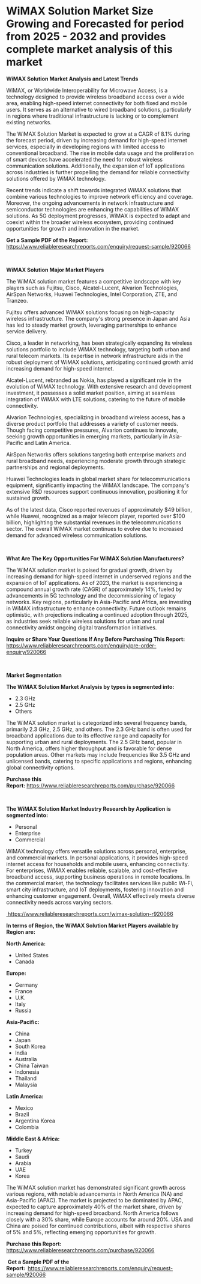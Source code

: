<p><h1>WiMAX Solution Market Size Growing and Forecasted for period from 2025 - 2032 and provides complete market analysis of this market</h1></p><p><strong>WiMAX Solution Market Analysis and Latest Trends</strong></p>
<p><p>WiMAX, or Worldwide Interoperability for Microwave Access, is a technology designed to provide wireless broadband access over a wide area, enabling high-speed internet connectivity for both fixed and mobile users. It serves as an alternative to wired broadband solutions, particularly in regions where traditional infrastructure is lacking or to complement existing networks.</p><p>The WiMAX Solution Market is expected to grow at a CAGR of 8.1% during the forecast period, driven by increasing demand for high-speed internet services, especially in developing regions with limited access to conventional broadband. The rise in mobile data usage and the proliferation of smart devices have accelerated the need for robust wireless communication solutions. Additionally, the expansion of IoT applications across industries is further propelling the demand for reliable connectivity solutions offered by WiMAX technology.</p><p>Recent trends indicate a shift towards integrated WiMAX solutions that combine various technologies to improve network efficiency and coverage. Moreover, the ongoing advancements in network infrastructure and semiconductor technologies are enhancing the capabilities of WiMAX solutions. As 5G deployment progresses, WiMAX is expected to adapt and coexist within the broader wireless ecosystem, providing continued opportunities for growth and innovation in the market.</p></p>
<p><strong>Get a Sample PDF of the Report:&nbsp;</strong> <a href="https://www.reliableresearchreports.com/enquiry/request-sample/920066?utm_campaign=3097&utm_medium=2&utm_source=Github&utm_content=ia&utm_term=17042025&utm_id=wimax-solution">https://www.reliableresearchreports.com/enquiry/request-sample/920066</a></p>
<p>&nbsp;</p>
<p><strong>WiMAX Solution Major Market Players</strong></p>
<p><p>The WiMAX solution market features a competitive landscape with key players such as Fujitsu, Cisco, Alcatel-Lucent, Alvarion Technologies, AirSpan Networks, Huawei Technologies, Intel Corporation, ZTE, and Tranzeo. </p><p>Fujitsu offers advanced WiMAX solutions focusing on high-capacity wireless infrastructure. The company's strong presence in Japan and Asia has led to steady market growth, leveraging partnerships to enhance service delivery.</p><p>Cisco, a leader in networking, has been strategically expanding its wireless solutions portfolio to include WiMAX technology, targeting both urban and rural telecom markets. Its expertise in network infrastructure aids in the robust deployment of WiMAX solutions, anticipating continued growth amid increasing demand for high-speed internet.</p><p>Alcatel-Lucent, rebranded as Nokia, has played a significant role in the evolution of WiMAX technology. With extensive research and development investment, it possesses a solid market position, aiming at seamless integration of WiMAX with LTE solutions, catering to the future of mobile connectivity.</p><p>Alvarion Technologies, specializing in broadband wireless access, has a diverse product portfolio that addresses a variety of customer needs. Though facing competitive pressures, Alvarion continues to innovate, seeking growth opportunities in emerging markets, particularly in Asia-Pacific and Latin America.</p><p>AirSpan Networks offers solutions targeting both enterprise markets and rural broadband needs, experiencing moderate growth through strategic partnerships and regional deployments. </p><p>Huawei Technologies leads in global market share for telecommunications equipment, significantly impacting the WiMAX landscape. The company's extensive R&D resources support continuous innovation, positioning it for sustained growth.</p><p>As of the latest data, Cisco reported revenues of approximately $49 billion, while Huawei, recognized as a major telecom player, reported over $100 billion, highlighting the substantial revenues in the telecommunications sector. The overall WiMAX market continues to evolve due to increased demand for advanced wireless communication solutions.</p></p>
<p>&nbsp;</p>
<p><strong>What Are The Key Opportunities For WiMAX Solution Manufacturers?</strong></p>
<p><p>The WiMAX solution market is poised for gradual growth, driven by increasing demand for high-speed internet in underserved regions and the expansion of IoT applications. As of 2023, the market is experiencing a compound annual growth rate (CAGR) of approximately 14%, fueled by advancements in 5G technology and the decommissioning of legacy networks. Key regions, particularly in Asia-Pacific and Africa, are investing in WiMAX infrastructure to enhance connectivity. Future outlook remains optimistic, with projections indicating a continued adoption through 2025, as industries seek reliable wireless solutions for urban and rural connectivity amidst ongoing digital transformation initiatives.</p></p>
<p><strong>Inquire or Share Your Questions If Any Before Purchasing This Report:</strong> <a href="https://www.reliableresearchreports.com/enquiry/pre-order-enquiry/920066?utm_campaign=3097&utm_medium=2&utm_source=Github&utm_content=ia&utm_term=17042025&utm_id=wimax-solution">https://www.reliableresearchreports.com/enquiry/pre-order-enquiry/920066</a></p>
<p>&nbsp;</p>
<p><strong>Market Segmentation</strong></p>
<p><strong>The WiMAX Solution Market Analysis by types is segmented into:</strong></p>
<p><ul><li>2.3 GHz</li><li>2.5 GHz</li><li>Others</li></ul></p>
<p><p>The WiMAX solution market is categorized into several frequency bands, primarily 2.3 GHz, 2.5 GHz, and others. The 2.3 GHz band is often used for broadband applications due to its effective range and capacity for supporting urban and rural deployments. The 2.5 GHz band, popular in North America, offers higher throughput and is favorable for dense population areas. Other markets may include frequencies like 3.5 GHz and unlicensed bands, catering to specific applications and regions, enhancing global connectivity options.</p></p>
<p><strong>Purchase this Report:&nbsp;</strong><a href="https://www.reliableresearchreports.com/purchase/920066?utm_campaign=3097&utm_medium=2&utm_source=Github&utm_content=ia&utm_term=17042025&utm_id=wimax-solution">https://www.reliableresearchreports.com/purchase/920066</a></p>
<p>&nbsp;</p>
<p><strong>The WiMAX Solution Market Industry Research by Application is segmented into:</strong></p>
<p><ul><li>Personal</li><li>Enterprise</li><li>Commercial</li></ul></p>
<p><p>WiMAX technology offers versatile solutions across personal, enterprise, and commercial markets. In personal applications, it provides high-speed internet access for households and mobile users, enhancing connectivity. For enterprises, WiMAX enables reliable, scalable, and cost-effective broadband access, supporting business operations in remote locations. In the commercial market, the technology facilitates services like public Wi-Fi, smart city infrastructure, and IoT deployments, fostering innovation and enhancing customer engagement. Overall, WiMAX effectively meets diverse connectivity needs across varying sectors.</p></p>
<p><a href="https://www.reliableresearchreports.com/wimax-solution-r920066?utm_campaign=3097&utm_medium=2&utm_source=Github&utm_content=ia&utm_term=17042025&utm_id=wimax-solution">&nbsp;https://www.reliableresearchreports.com/wimax-solution-r920066</a></p>
<p><strong>In terms of Region, the WiMAX Solution Market Players available by Region are:</strong></p>
<p>
    <p> <strong> North America: </strong>
        <ul>
            <li>United States</li>
            <li>Canada</li>
        </ul>
        </p> 
    <p> <strong> Europe: </strong>
        <ul>
            <li>Germany</li>
            <li>France</li>
            <li>U.K.</li>
            <li>Italy</li>
            <li>Russia</li>
        </ul>
        </p> 
    <p> <strong> Asia-Pacific: </strong>
        <ul>
            <li>China</li>
            <li>Japan</li>
            <li>South Korea</li>
            <li>India</li>
            <li>Australia</li>
            <li>China Taiwan</li>
            <li>Indonesia</li>
            <li>Thailand</li>
            <li>Malaysia</li>
        </ul>
        </p> 
    <p> <strong> Latin America: </strong>
        <ul>
            <li>Mexico</li>
            <li>Brazil</li>
            <li>Argentina Korea</li>
            <li>Colombia</li>
        </ul>
        </p> 
    <p> <strong> Middle East & Africa: </strong>
        <ul>
            <li>Turkey</li>
            <li>Saudi</li>
            <li>Arabia</li>
            <li>UAE</li>
            <li>Korea</li>
        </ul>
    </p>
    </p>
<p><p>The WiMAX solution market has demonstrated significant growth across various regions, with notable advancements in North America (NA) and Asia-Pacific (APAC). The market is projected to be dominated by APAC, expected to capture approximately 40% of the market share, driven by increasing demand for high-speed broadband. North America follows closely with a 30% share, while Europe accounts for around 20%. USA and China are poised for continued contributions, albeit with respective shares of 5% and 5%, reflecting emerging opportunities for growth.</p></p>
<p><strong>Purchase this Report: </strong><a href="https://www.reliableresearchreports.com/purchase/920066?utm_campaign=3097&utm_medium=2&utm_source=Github&utm_content=ia&utm_term=17042025&utm_id=wimax-solution">https://www.reliableresearchreports.com/purchase/920066</a></p>
<p>&nbsp;<strong>Get a Sample PDF of the Report:&nbsp;&nbsp;</strong><a href="https://www.reliableresearchreports.com/enquiry/request-sample/920066?utm_campaign=3097&utm_medium=2&utm_source=Github&utm_content=ia&utm_term=17042025&utm_id=wimax-solution">https://www.reliableresearchreports.com/enquiry/request-sample/920066</a></p>
<p><strong></strong></p>
<p><p></p><p></p><p></p></p>